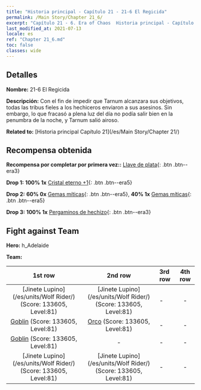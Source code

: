 ```yaml
---
title: "Historia principal - Capítulo 21 - 21-6 El Regicida"
permalink: /Main Story/Chapter 21_6/
excerpt: "Capítulo 21 - 6. Era of Chaos  Historia principal - Capítulo 21_6. 21-6 El Regicida"
last_modified_at: 2021-07-13
locale: es
ref: "Chapter 21_6.md"
toc: false
classes: wide
---
```


## Detalles

 **Nombre:** 21-6 El Regicida

 **Descripción:** Con el fin de impedir que Tarnum alcanzara sus objetivos, todas las tribus fieles a los hechiceros enviaron a sus asesinos. Sin embargo, lo que fracasó a plena luz del día no podía salir bien en la penumbra de la noche, y Tarnum salió airoso.

 **Related to:** [Historia principal Capítulo 21](/es/Main Story/Chapter 21/)

## Recompensa obtenida

 **Recompensa por completar por primera vez::** [Llave de plata](/ItemsES/con_693/){: .btn .btn--era3}

 **Drop 1:** **100% 1x** [Cristal eterno +1](/ItemsES/mat_73/){: .btn .btn--era5}

 **Drop 2:** **60% 0x** [Gemas míticas](/ItemsES/mat_65/){: .btn .btn--era5}, **40% 1x** [Gemas míticas](/ItemsES/mat_65/){: .btn .btn--era5}

 **Drop 3:** **100% 1x** [Pergaminos de hechizo](/ItemsES/con_694/){: .btn .btn--era3}


## Fight against Team
 **Hero:** h_Adelaide

 **Team:**


  | 1st row | 2nd row | 3rd row | 4th row |
  |:----:|:----:|:----|:----:|
  | [Jinete Lupino](/es/units/Wolf Rider/) (Score: 133605, Level:81)  | [Jinete Lupino](/es/units/Wolf Rider/) (Score: 133605, Level:81)  | - | - |
  | [Goblin](/es/units/Goblin/) (Score: 133605, Level:81)  | [Orco](/es/units/Orc/) (Score: 133605, Level:81)  | - | - |
  | [Goblin](/es/units/Goblin/) (Score: 133605, Level:81)  | - | - | - |
  | [Jinete Lupino](/es/units/Wolf Rider/) (Score: 133605, Level:81)  | [Jinete Lupino](/es/units/Wolf Rider/) (Score: 133605, Level:81)  | - | - |


